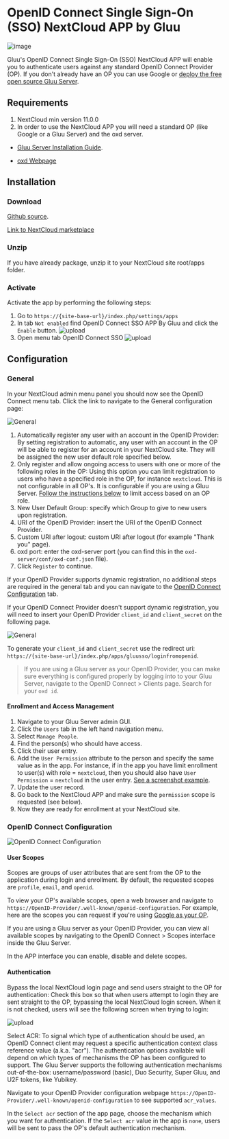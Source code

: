 # OpenID Connect Single Sign-On (SSO) NextCloud APP by Gluu

![image](https://raw.githubusercontent.com/GluuFederation/nextcloud-oxd-plugin/master/nextcloud.png)

Gluu's OpenID Connect Single Sign-On (SSO) NextCloud APP will enable you to authenticate users against any standard OpenID Connect Provider (OP). If you don't already have an OP you can use Google or [deploy the free open source Gluu Server](https://gluu.org/docs/deployment).  

## Requirements
1. NextCloud min version 11.0.0
2. In order to use the NextCloud APP you will need a standard OP (like Google or a Gluu Server) and the oxd server.

* [Gluu Server Installation Guide](https://www.gluu.org/docs/deployment/).

* [oxd Webpage](https://oxd.gluu.org)


## Installation
 
### Download
[Github source](https://github.com/GluuFederation/nextcloud-oxd-plugin/master/gluusso.tar.gz).

[Link to NextCloud marketplace](https://apps.nextcloud.com/apps/openid_connect_sso)

### Unzip 
If you have already package, unzip it to your NextCloud site root/apps folder.

### Activate 

Activate the app by performing the following steps:
 
1. Go to `https://{site-base-url}/index.php/settings/apps`
2. In tab `Not enabled` find OpenID Connect SSO APP By Gluu and click the `Enable` button.
![upload](https://raw.githubusercontent.com/GluuFederation/nextcloud-oxd-plugin/master/docu/1.png) 
3. Open menu tab OpenID Connect SSO
![upload](https://raw.githubusercontent.com/GluuFederation/nextcloud-oxd-plugin/master/docu/2.png) 

## Configuration

### General
 
In your NextCloud admin menu panel you should now see the OpenID Connect menu tab. Click the link to navigate to the General configuration  page:

![General](https://raw.githubusercontent.com/GluuFederation/nextcloud-oxd-plugin/master/docu/3.png) 

1. Automatically register any user with an account in the OpenID Provider: By setting registration to automatic, any user with an account in the OP will be able to register for an account in your NextCloud site. They will be assigned the new user default role specified below.
2. Only register and allow ongoing access to users with one or more of the following roles in the OP: Using this option you can limit registration to users who have a specified role in the OP, for instance `nextcloud`. This is not configurable in all OP's. It is configurable if you are using a Gluu Server. [Follow the instructions below](#role-based-enrollment) to limit access based on an OP role. 
3. New User Default Group: specify which Group to give to new users upon registration.  
4. URI of the OpenID Provider: insert the URI of the OpenID Connect Provider.
5. Custom URI after logout: custom URI after logout (for example "Thank you" page).
6. oxd port: enter the oxd-server port (you can find this in the `oxd-server/conf/oxd-conf.json` file).
7. Click `Register` to continue.

If your OpenID Provider supports dynamic registration, no additional steps are required in the general tab and you can navigate to the [OpenID Connect Configuration](#openid-connect-configuration) tab. 

If your OpenID Connect Provider doesn't support dynamic registration, you will need to insert your OpenID Provider `client_id` and `client_secret` on the following page.

![General](https://raw.githubusercontent.com/GluuFederation/nextcloud-oxd-plugin/master/docu/4.png) 

To generate your `client_id` and `client_secret` use the redirect uri: `https://{site-base-url}/index.php/apps/gluusso/loginfromopenid`.

> If you are using a Gluu server as your OpenID Provider, you can make sure everything is configured properly by logging into to your Gluu Server, navigate to the OpenID Connect > Clients page. Search for your `oxd id`.

#### Enrollment and Access Management

1. Navigate to your Gluu Server admin GUI. 
2. Click the `Users` tab in the left hand navigation menu. 
3. Select `Manage People`. 
4. Find the person(s) who should have access. 
5. Click their user entry. 
6. Add the `User Permission` attribute to the person and specify the same value as in the app. For instance, if in the app you have limit enrollment to user(s) with role = `nextcloud`, then you should also have `User Permission` = `nextcloud` in the user entry. [See a screenshot example](https://cloud.githubusercontent.com/assets/5271048/19735932/2c3817c4-9b73-11e6-9d59-ace7ecdfed41.png).
7. Update the user record. 
8. Go back to the NextCloud APP and make sure the `permission` scope is requested (see below). 
9. Now they are ready for enrollment at your NextCloud site. 

### OpenID Connect Configuration

![OpenID Connect Configuration](https://raw.githubusercontent.com/GluuFederation/nextcloud-oxd-plugin/master/docu/5.png)

#### User Scopes

Scopes are groups of user attributes that are sent from the OP to the application during login and enrollment. By default, the requested scopes are `profile`, `email`, and `openid`.  

To view your OP's available scopes, open a web browser and navigate to `https://OpenID-Provider/.well-known/openid-configuration`. For example, here are the scopes you can request if you're using [Google as your OP](https://accounts.google.com/.well-known/openid-configuration). 

If you are using a Gluu server as your OpenID Provider, you can view all available scopes by navigating to the OpenID Connect > Scopes interface inside the Gluu Server. 

In the APP interface you can enable, disable and delete scopes. 

#### Authentication

Bypass the local NextCloud login page and send users straight to the OP for authentication: Check this box so that when users attempt to login they are sent straight to the OP, bypassing the local NextCloud login screen. When it is not checked, users will see the following screen when trying to login: 

![upload](https://raw.githubusercontent.com/GluuFederation/nextcloud-oxd-plugin/master/docu/6.png) 

Select ACR: To signal which type of authentication should be used, an OpenID Connect client may request a specific authentication context class reference value (a.k.a. "acr"). The authentication options available will depend on which types of mechanisms the OP has been configured to support. The Gluu Server supports the following authentication mechanisms out-of-the-box: username/password (basic), Duo Security, Super Gluu, and U2F tokens, like Yubikey.  

Navigate to your OpenID Provider configuration webpage `https://OpenID-Provider/.well-known/openid-configuration` to see supported `acr_values`. 

In the `Select acr` section of the app page, choose the mechanism which you want for authentication. If the `Select acr` value in the app is `none`, users will be sent to pass the OP's default authentication mechanism.

